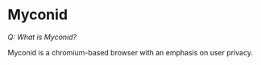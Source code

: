 # Myconid

<i>Q: What is Myconid?</i>
</br>
<p>Myconid is a chromium-based browser with an emphasis on user privacy.</p>
 
